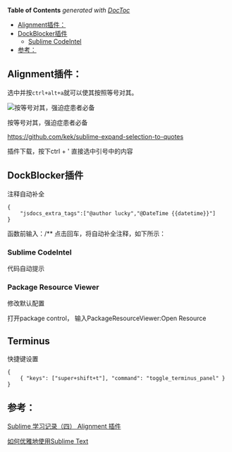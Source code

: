 <!-- START doctoc generated TOC please keep comment here to allow auto update -->
<!-- DON'T EDIT THIS SECTION, INSTEAD RE-RUN doctoc TO UPDATE -->
**Table of Contents**  *generated with [DocToc](https://github.com/thlorenz/doctoc)*

- [Alignment插件：](#alignment%E6%8F%92%E4%BB%B6)
- [DockBlocker插件](#dockblocker%E6%8F%92%E4%BB%B6)
  - [Sublime CodeIntel](#sublime-codeintel)
- [参考：](#%E5%8F%82%E8%80%83)

<!-- END doctoc generated TOC please keep comment here to allow auto update -->

## Alignment插件：

选中并按`ctrl+alt+a`就可以使其按照等号对其。

![按等号对其，强迫症患者必备](https://upload-images.jianshu.io/upload_images/26219-b4dcc90c37386703.gif?imageView2/2/w/1240/q/100)

按等号对其，强迫症患者必备 

https://github.com/kek/sublime-expand-selection-to-quotes

插件下载，按下ctrl + ' 直接选中引号中的内容

## DockBlocker插件

注释自动补全

```
{
    "jsdocs_extra_tags":["@author lucky","@DateTime {{datetime}}"]
}
```

函数前输入：/** 点击回车，将自动补全注释，如下所示：

### Sublime CodeIntel 

代码自动提示

### Package Resource Viewer

修改默认配置

打开package control，
输入PackageResourceViewer:Open Resource

## Terminus

快捷键设置  

```
{
    { "keys": ["super+shift+t"], "command": "toggle_terminus_panel" }
}
```

## 参考：

[Sublime 学习记录（四） Alignment 插件](https://www.cnblogs.com/gxqq/p/5013331.html)

[如何优雅地使用Sublime Text](https://www.jeffjade.com/2015/12/15/2015-04-17-toss-sublime-text/)

